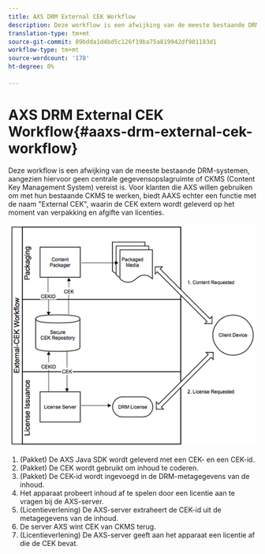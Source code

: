 ```yaml
---
title: AXS DRM External CEK Workflow
description: Deze workflow is een afwijking van de meeste bestaande DRM-systemen, aangezien hiervoor geen centrale gegevensopslagruimte of CKMS (Content Key Management System) vereist is
translation-type: tm+mt
source-git-commit: 89bdda1d4bd5c126f19ba75a819942df901183d1
workflow-type: tm+mt
source-wordcount: '178'
ht-degree: 0%

---
```



# AXS DRM External CEK Workflow{#aaxs-drm-external-cek-workflow}

Deze workflow is een afwijking van de meeste bestaande DRM-systemen, aangezien hiervoor geen centrale gegevensopslagruimte of CKMS (Content Key Management System) vereist is. Voor klanten die AXS willen gebruiken om met hun bestaande CKMS te werken, biedt AAXS echter een functie met de naam &quot;External CEK&quot;, waarin de CEK extern wordt geleverd op het moment van verpakking en afgifte van licenties.

![](assets/ECEK_Workflow.PNG)

1. (Pakket) De AXS Java SDK wordt geleverd met een CEK- en een CEK-id.
1. (Pakket) De CEK wordt gebruikt om inhoud te coderen.
1. (Pakket) De CEK-id wordt ingevoegd in de DRM-metagegevens van de inhoud.
1. Het apparaat probeert inhoud af te spelen door een licentie aan te vragen bij de AXS-server.
1. (Licentieverlening) De AXS-server extraheert de CEK-id uit de metagegevens van de inhoud.
1. De server AXS wint CEK van CKMS terug.
1. (Licentieverlening) De AXS-server geeft aan het apparaat een licentie af die de CEK bevat.
